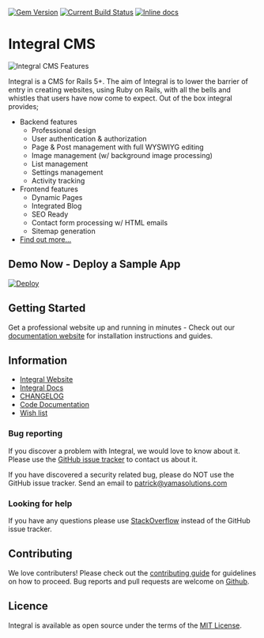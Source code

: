 [![Gem Version](https://badge.fury.io/rb/integral.svg)][version-website]
[![Current Build Status](https://img.shields.io/circleci/project/github/yamasolutions/integral/master.svg)][ci-website] [![Inline docs](http://inch-ci.org/github/yamasolutions/integral.svg?branch=master)][docs-website]
# Integral CMS
![Integral CMS Features](https://integralrails.com/features.gif)

Integral is a CMS for Rails 5+. The aim of Integral is to lower the barrier of entry in creating websites, using Ruby on Rails, with all the bells and whistles that users have now come to expect.
Out of the box integral provides;
* Backend features
    * Professional design
    * User authentication & authorization
    * Page & Post management with full WYSWIYG editing
    * Image management (w/ background image processing)
    * List management
    * Settings management
    * Activity tracking
* Frontend features
    * Dynamic Pages
    * Integrated Blog
    * SEO Ready
    * Contact form processing w/ HTML emails
    * Sitemap generation
* [Find out more...][integral-cms]

## Demo Now - Deploy a Sample App

[![Deploy](https://www.herokucdn.com/deploy/button.svg)](https://heroku.com/deploy?template=https://github.com/yamasolutions/integral-sample)

## Getting Started

Get a professional website up and running in minutes - Check out our [documentation website](https://integralrails.com/docs) for installation instructions and guides.

## Information

* [Integral Website][integral-cms]
* [Integral Docs](https://integralrails.com/docs)
* [CHANGELOG](https://github.com/yamasolutions/integral/blob/master/CHANGELOG.md)
* [Code Documentation][docs-website]
* [Wish list](https://github.com/yamasolutions/integral/wiki/Wish-List)


### Bug reporting
If you discover a problem with Integral, we would love to know about it. Please use the [GitHub issue tracker][github-issue-tracker] to contact us about it.

If you have discovered a security related bug, please do NOT use the GitHub issue tracker. Send an email to patrick@yamasolutions.com


### Looking for help
If you have any questions please use [StackOverflow](https://stackoverflow.com) instead of the GitHub issue tracker.


## Contributing
We love contributers! Please check out the [contributing guide][contributing-guide] for guidelines on how to proceed. Bug reports and pull requests are welcome on [Github][integral-github].


## Licence
Integral is available as open source under the terms of the [MIT License](http://opensource.org/licenses/MIT).


[integral-cms]: https://integralrails.com
[contributing-guide]: https://github.com/yamasolutions/integral/blob/master/docs/contributing.md
[integral-github]: https://github.com/yamasolutions/integral
[version-website]: https://rubygems.org/gems/integral
[ci-website]: https://circleci.com/gh/yamasolutions/integral/tree/master
[code-climate-website]: https://codeclimate.com/github/yamasolutions/integral
[docs-website]: https://www.rubydoc.info/github/yamasolutions/integral
[github-issue-tracker]: https://github.com/yamasolutions/integral/issues
